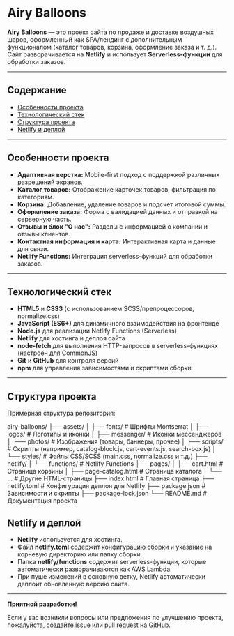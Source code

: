 # Airy Balloons

**Airy Balloons** — это проект сайта по продаже и доставке воздушных шаров, оформленный как SPA/лендинг с дополнительным функционалом (каталог товаров, корзина, оформление заказа и т. д.). Сайт разворачивается на **Netlify** и использует **Serverless-функции** для обработки заказов.

---

## Содержание

- [Особенности проекта](#особенности-проекта)
- [Технологический стек](#технологический-стек)
- [Структура проекта](#структура-проекта)
- [Netlify и деплой](#netlify-и-деплой)

---

## Особенности проекта

- **Адаптивная верстка:** Mobile-first подход с поддержкой различных разрешений экранов.
- **Каталог товаров:** Отображение карточек товаров, фильтрация по категориям.
- **Корзина:** Добавление, удаление товаров и подсчет итоговой суммы.
- **Оформление заказа:** Форма с валидацией данных и отправкой на серверную часть.
- **Отзывы и блок "О нас":** Разделы с информацией о компании и отзывы клиентов.
- **Контактная информация и карта:** Интерактивная карта и данные для связи.
- **Netlify Functions:** Интеграция serverless-функций для обработки заказов.

---

## Технологический стек

- **HTML5** и **CSS3** (с использованием SCSS/препроцессоров, normalize.css)
- **JavaScript (ES6+)** для динамичного взаимодействия на фронтенде
- **Node.js** для реализации Netlify Functions (Serverless)
- **Netlify** для хостинга и деплоя сайта
- **node-fetch** для выполнения HTTP-запросов в serverless-функциях (настроен для CommonJS)
- **Git** и **GitHub** для контроля версий
- **npm** для управления зависимостями и скриптами сборки

---

## Структура проекта

Примерная структура репозитория:

airy-balloons/
├── assets/
│   ├── fonts/              # Шрифты Montserrat
│   ├── logos/              # Логотипы и иконки
│   ├── messenger/          # Иконки мессенджеров
│   ├── photos/             # Изображения (товары, баннеры, прочее)
│   ├── scripts/            # Скрипты (например, catalog-block.js, cart-events.js, search-box.js)
│   └── styles/             # Файлы CSS/SCSS (main.css, normalize.css и т.д.)
├── netlify/
│   └── functions/          # Netlify Functions
├── pages/
│   ├── cart.html           # Страница корзины
│   ├── page-catalog.html   # Страница каталога
│   └── ...                 # Другие HTML-страницы
├── index.html              # Главная страница
├── netlify.toml            # Конфигурация деплоя для Netlify
├── package.json            # Зависимости и скрипты
├── package-lock.json
└── README.md               # Документация проекта


## Netlify и деплой

- **Netlify** используется для хостинга.
- Файл **netlify.toml** содержит конфигурацию сборки и указание на корневую директорию или папку сборки.
- Папка **netlify/functions** содержит serverless-функции, которые автоматически разворачиваются как AWS Lambda.
- При пуше изменений в основную ветку, Netlify автоматически деплоит обновленную версию сайта.

---

**Приятной разработки!**

Если у вас возникли вопросы или предложения по улучшению проекта, пожалуйста, создайте issue или pull request на GitHub.
